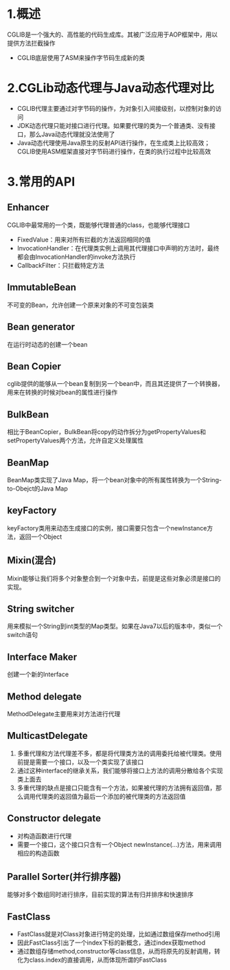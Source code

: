 # 1.概述
CGLIB是一个强大的、高性能的代码生成库。其被广泛应用于AOP框架中，用以提供方法拦截操作
- CGLIB底层使用了ASM来操作字节码生成新的类

# 2.CGLib动态代理与Java动态代理对比
- CGLIB代理主要通过对字节码的操作，为对象引入间接级别，以控制对象的访问
- JDK动态代理只能对接口进行代理。如果要代理的类为一个普通类、没有接口，那么Java动态代理就没法使用了
- Java动态代理使用Java原生的反射API进行操作，在生成类上比较高效；CGLIB使用ASM框架直接对字节码进行操作，在类的执行过程中比较高效

# 3.常用的API
## Enhancer
CGLIB中最常用的一个类，既能够代理普通的class，也能够代理接口
- FixedValue：用来对所有拦截的方法返回相同的值
- InvocationHandler：在代理类实例上调用其代理接口中声明的方法时，最终都会由InvocationHandler的invoke方法执行
- CallbackFilter：只拦截特定方法

## ImmutableBean
不可变的Bean，允许创建一个原来对象的不可变包装类

## Bean generator
在运行时动态的创建一个bean

## Bean Copier
cglib提供的能够从一个bean复制到另一个bean中，而且其还提供了一个转换器，用来在转换的时候对bean的属性进行操作

## BulkBean
相比于BeanCopier，BulkBean将copy的动作拆分为getPropertyValues和setPropertyValues两个方法，允许自定义处理属性

## BeanMap
BeanMap类实现了Java Map，将一个bean对象中的所有属性转换为一个String-to-Obejct的Java Map

## keyFactory
keyFactory类用来动态生成接口的实例，接口需要只包含一个newInstance方法，返回一个Object

## Mixin(混合)
Mixin能够让我们将多个对象整合到一个对象中去，前提是这些对象必须是接口的实现。

## String switcher
用来模拟一个String到int类型的Map类型。如果在Java7以后的版本中，类似一个switch语句

## Interface Maker
创建一个新的Interface

## Method delegate
MethodDelegate主要用来对方法进行代理

## MulticastDelegate
1. 多重代理和方法代理差不多，都是将代理类方法的调用委托给被代理类。使用前提是需要一个接口，以及一个类实现了该接口
2. 通过这种interface的继承关系，我们能够将接口上方法的调用分散给各个实现类上面去
3. 多重代理的缺点是接口只能含有一个方法，如果被代理的方法拥有返回值，那么调用代理类的返回值为最后一个添加的被代理类的方法返回值

## Constructor delegate
- 对构造函数进行代理
- 需要一个接口，这个接口只含有一个Object newInstance(…)方法，用来调用相应的构造函数

## Parallel Sorter(并行排序器)
能够对多个数组同时进行排序，目前实现的算法有归并排序和快速排序

## FastClass
- FastClass就是对Class对象进行特定的处理，比如通过数组保存method引用
- 因此FastClass引出了一个index下标的新概念，通过index获取method
- 通过数组存储method,constructor等class信息，从而将原先的反射调用，转化为class.index的直接调用，从而体现所谓的FastClass
